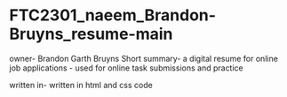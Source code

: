 # FTC2301_naeem_Brandon-Bruyns_resume-main
owner- Brandon Garth Bruyns
Short summary- a digital resume for online job applications
             - used for online task submissions and practice

written in-  written in html and css code
